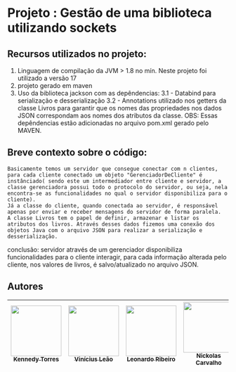 # Projeto : Gestão de uma biblioteca utilizando sockets

## Recursos utilizados no projeto:
1. Linguagem de compilação da JVM > 1.8 no mín. Neste projeto foi utilizado a versão 17
2. projeto gerado em maven
3. Uso da biblioteca jackson com as depêndencias:
   3.1 - Databind para serialização e desserialização
   3.2 - Annotations utilizado nos getters da classe Livros para garantir que os nomes das propriedades nos dados JSON correspondam aos nomes dos atributos da classe.
   OBS: Essas depêndencias estão adicionadas no arquivo pom.xml gerado pelo MAVEN.

## Breve contexto sobre o código:
    Basicamente temos um servidor que consegue conectar com n clientes, para cada cliente conectado um objeto "GerenciadorDeCliente" é instânciado( sendo este um intermediador entre cliente e servidor, a classe gerenciadora possui todo o protocolo do servidor, ou seja, nela encontra-se as funcionalidades no qual o servidor disponibiliza para o cliente).
    Já a classe do cliente, quando conectada ao servidor, é responsável apenas por enviar e receber mensagens do servidor de forma paralela.
    A classe Livros tem o papel de definir, armazenar e listar os atributos dos livros. Através desses dados fizemos uma conexão dos objetos Java com o arquivo JSON para realizar a serialização e desserialização.
    
conclusão: servidor através de um gerenciador disponibiliza funcionalidades para o cliente interagir, para cada informação alterada pelo cliente, nos valores de livros, é salvo/atualizado no arquivo JSON.



## Autores

| [<img src="https://avatars.githubusercontent.com/u/128331199?v=4" width=115><br><sub>Kennedy Torres</sub>](https://github.com/Kennedy-Torres) |[<img src="https://avatars.githubusercontent.com/u/111468790?v=4" width=115><br><sub>Vinícius Leão</sub>](https://github.com/Viniciusleao99) |[<img src="https://avatars.githubusercontent.com/u/111469440?v=4" width=115><br><sub>Leonardo Ribeiro</sub>](https://github.com/Leoribeiro61) |[<img src="https://avatars.githubusercontent.com/u/158603640?v=4" width=115><br><sub>Nickolas Carvalho</sub>](https://github.com/Nickolaaas) |[<img src="https://avatars.githubusercontent.com/u/98848966?v=4" width=115><br><sub>Bruno Alves</sub>](https://github.com/motherlode777) |
| :---: | :---: | :---: | :---: | :---: |
